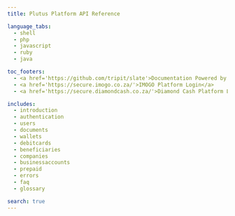 ```yaml
---
title: Plutus Platform API Reference

language_tabs:
  - shell
  - php
  - javascript
  - ruby
  - java

toc_footers:
  - <a href='https://github.com/tripit/slate'>Documentation Powered by Slate</a>
  - <a href='https://secure.imogo.co.za/'>IMOGO Platform Login</a>
  - <a href='https://secure.diamondcash.co.za/'>Diamond Cash Platform Login</a>

includes:
  - introduction
  - authentication
  - users
  - documents
  - wallets
  - debitcards
  - beneficiaries
  - companies
  - businessaccounts
  - prepaid
  - errors
  - faq
  - glossary

search: true
---
```


